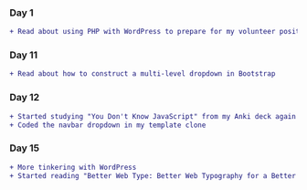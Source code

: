### Day 1
```diff
+ Read about using PHP with WordPress to prepare for my volunteer position
```

### Day 11
```diff
+ Read about how to construct a multi-level dropdown in Bootstrap
```

### Day 12
```diff
+ Started studying "You Don't Know JavaScript" from my Anki deck again
+ Coded the navbar dropdown in my template clone
```

### Day 15
```diff
+ More tinkering with WordPress
+ Started reading "Better Web Type: Better Web Typography for a Better Web" by Matej Latin
```